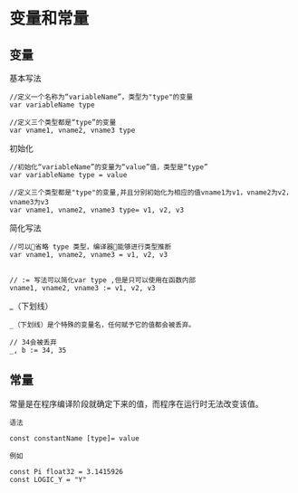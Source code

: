 # 变量和常量

## 变量

基本写法

```
//定义一个名称为“variableName”，类型为"type"的变量
var variableName type

//定义三个类型都是“type”的变量
var vname1, vname2, vname3 type
````

初始化

```
//初始化“variableName”的变量为“value”值，类型是“type”
var variableName type = value

//定义三个类型都是"type"的变量,并且分别初始化为相应的值vname1为v1，vname2为v2，vname3为v3
var vname1, vname2, vname3 type= v1, v2, v3
```

简化写法

```
//可以省略 type 类型，编译器能够进行类型推断
var vname1, vname2, vname3 = v1, v2, v3


// := 写法可以简化var type ,但是只可以使用在函数内部
vname1, vname2, vname3 := v1, v2, v3
```

_（下划线）

```
_（下划线）是个特殊的变量名，任何赋予它的值都会被丢弃。

// 34会被丢弃
_, b := 34, 35
```

## 常量

常量是在程序编译阶段就确定下来的值，而程序在运行时无法改变该值。

```
语法

const constantName [type]= value

例如

const Pi float32 = 3.1415926
const LOGIC_Y = "Y"
```
